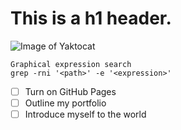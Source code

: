 # <h1> This is a h1 header.

![Image of Yaktocat](https://octodex.github.com/images/yaktocat.png)

```
Graphical expression search
grep -rni '<path>' -e '<expression>'
```
- [ ] Turn on GitHub Pages
- [ ] Outline my portfolio
- [ ] Introduce myself to the world
